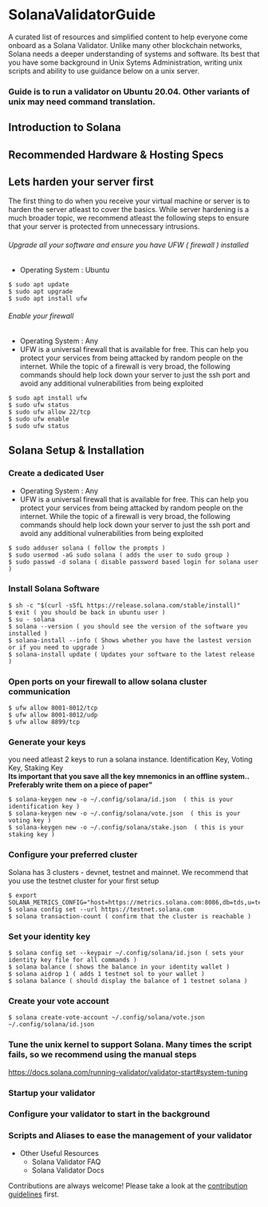 # SolanaValidatorGuide
A curated list of resources and simplified content to help everyone come onboard as a Solana Validator. Unlike many other blockchain networks, Solana needs a deeper understanding of systems and software.  Its best that you have some background in Unix Sytems Administration, writing unix scripts and ability to use guidance below on a unix server.

### Guide is to run a validator on Ubuntu 20.04.  Other variants of unix may need command translation.

## Introduction to Solana
## Recommended Hardware & Hosting Specs
## Lets harden your server first
The first thing to do when you receive your virtual machine or server is to harden the server atleast to cover the basics. While server hardening is a much broader topic, we recommend atleast the following steps to ensure that your server is protected from unnecessary intrusions.
###### Upgrade all your software and ensure you have UFW ( firewall ) installed
- Operating System : Ubuntu
```
$ sudo apt update
$ sudo apt upgrade
$ sudo apt install ufw
```
###### Enable your firewall
- Operating System : Any
- UFW is a universal firewall that is available for free. This can help you protect your services from being attacked by random people on the internet.  While the topic of a firewall is very broad, the following commands should help lock down your server to just the ssh port and avoid any additional vulnerabilities from being exploited
```
$ sudo apt install ufw
$ sudo ufw status
$ sudo ufw allow 22/tcp
$ sudo ufw enable 
$ sudo ufw status
```
## Solana Setup &  Installation
### Create a dedicated User
- Operating System : Any
- UFW is a universal firewall that is available for free. This can help you protect your services from being attacked by random people on the internet.  While the topic of a firewall is very broad, the following commands should help lock down your server to just the ssh port and avoid any additional vulnerabilities from being exploited
```
$ sudo adduser solana ( follow the prompts )
$ sudo usermod -aG sudo solana ( adds the user to sudo group )
$ sudo passwd -d solana ( disable password based login for solana user )
```
### Install Solana Software
```
$ sh -c "$(curl -sSfL https://release.solana.com/stable/install)"
$ exit ( you should be back in ubuntu user )
$ su - solana
$ solana --version ( you should see the version of the software you installed )
$ solana-install --info ( Shows whether you have the lastest version or if you need to upgrade )
$ solana-install update ( Updates your software to the latest release )
```
### Open ports on your firewall to allow solana cluster communication
```
$ ufw allow 8001-8012/tcp
$ ufw allow 8001-8012/udp
$ ufw allow 8899/tcp
```

### Generate your keys
you need atleast 2 keys to run a solana instance.  Identification Key,  Voting Key, Staking Key<br/>
**Its important that you save all the key mnemonics in an offline system.. Preferably write them on a piece of paper"**
```
$ solana-keygen new -o ~/.config/solana/id.json  ( this is your identification key )
$ solana-keygen new -o ~/.config/solana/vote.json  ( this is your voting key )
$ solana-keygen new -o ~/.config/solana/stake.json  ( this is your staking key )
```

### Configure your preferred cluster
Solana has 3 clusters - devnet, testnet and mainnet. We recommend that you use the testnet cluster for your first setup<br/>
``` 
$ export SOLANA_METRICS_CONFIG="host=https://metrics.solana.com:8086,db=tds,u=testnet_write,p=c4fa841aa918bf8274e3e2a44d77568d9861b3ea" 
$ solana config set --url https://testnet.solana.com 
$ solana transaction-count ( confirm that the cluster is reachable )
```
### Set your identity key
```
$ solana config set --keypair ~/.config/solana/id.json ( sets your identity key file for all commands ) 
$ solana balance ( shows the balance in your identity wallet )
$ solana aidrop 1 ( adds 1 testnet sol to your wallet )
$ solana balance ( should display the balance of 1 testnet solana )
```
### Create your vote account
```
$ solana create-vote-account ~/.config/solana/vote.json ~/.config/solana/id.json
```
### Tune the unix kernel to support Solana.  Many times the script fails, so we recommend using the manual steps
https://docs.solana.com/running-validator/validator-start#system-tuning

### Startup your validator


### Configure your validator to start in the background

### Scripts and Aliases to ease the management of your validator

- Other Useful Resources
  - Solana Validator FAQ
  - Solana Validator Docs

Contributions are always welcome! Please take a look at the [contribution guidelines](CONTRIBUTING.md) first.
